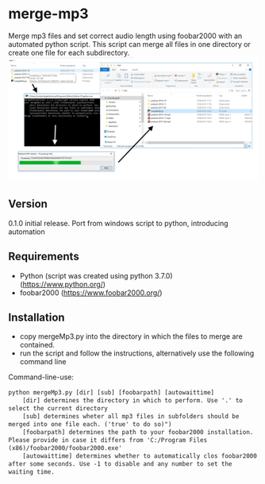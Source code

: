 # merge-mp3
Merge mp3 files and set correct audio length using foobar2000 with an automated python script. This script can merge all files in one directory or create one file for each subdirectory.
![merge mp3 files from subdirectories](/mergemp3subdirs.jpg)

## Version
0.1.0 initial release. Port from windows script to python, introducing automation

## Requirements
- Python (script was created using python 3.7.0) (https://www.python.org/)
- foobar2000 (https://www.foobar2000.org/)

## Installation
- copy mergeMp3.py into the directory in which the files to merge are contained.
- run the script and follow the instructions, alternatively use the following command line

Command-line-use:
```
python mergeMp3.py [dir] [sub] [foobarpath] [autowaittime]
    [dir] determines the directory in which to perform. Use '.' to select the current directory
    [sub] determines wheter all mp3 files in subfolders should be merged into one file each. ('true' to do so)")
    [foobarpath] determines the path to your foobar2000 installation. Please provide in case it differs from 'C:/Program Files (x86)/foobar2000/foobar2000.exe'
    [autowaittime] determines whether to automatically clos foobar2000 after some seconds. Use -1 to disable and any number to set the waiting time.
```